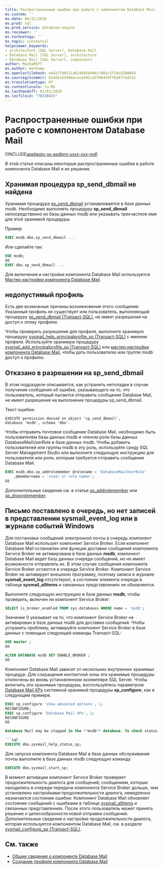 ```yaml
---
title: Распространенные ошибки при работе с компонентом Database Mail | Документация Майкрософт
ms.custom: ''
ms.date: 04/22/2019
ms.prod: sql
ms.prod_service: database-engine
ms.reviewer: ''
ms.technology: ''
ms.topic: conceptual
helpviewer_keywords:
- architecture [SQL Server], Database Mail
- Database Mail [SQL Server], architecture
- Database Mail [SQL Server], components
author: MashaMSFT
ms.author: mathoma
ms.openlocfilehash: ee5e7fd6511a624b05b4d6c7d03c1f2dcd288054
ms.sourcegitcommit: b2e81cb349eecacee91cd3766410ffb3677ad7e2
ms.translationtype: HT
ms.contentlocale: ru-RU
ms.lasthandoff: 02/01/2020
ms.locfileid: "70228431"
---
```

# <a name="common-errors-with-database-mail"></a>Распространенные ошибки при работе с компонентом Database Mail 
[!INCLUDE[appliesto-ss-asdbmi-xxxx-xxx-md](../../includes/appliesto-ss-asdbmi-xxxx-xxx-md.md)]

В этой статье описаны некоторые распространенные ошибки в работе компонента Database Mail и их решения.

## <a name="could-not-find-stored-procedure-sp_send_dbmail"></a>Хранимая процедура sp_send_dbmail не найдена
Хранимая процедура [sp_send_dbmail](../system-stored-procedures/sp-send-dbmail-transact-sql.md) устанавливается в базе данных msdb. Необходимо выполнять процедуру **sp_send_dbmail** непосредственно из базы данных msdb или указывать трехчастное имя для этой хранимой процедуры.

Пример
```sql
EXEC msdb.dbo.sp_send_dbmail ...
```

Или сделайте так:

```sql
USE msdb;
GO
EXEC dbo.sp_send_dbmail ...
```

Для включения и настройки компонента Database Mail используется [Мастер настройки компонента Database Mail](configure-database-mail.md).

## <a name="profile-not-valid"></a>недопустимый профиль
Есть две возможные причины возникновения этого сообщения. Указанный профиль не существует или пользователь, выполняющий процедуру [sp_send_dbmail (Transact-SQL)](../system-stored-procedures/sp-send-dbmail-transact-sql.md), не имеет разрешения на доступ к этому профилю.

Чтобы проверить разрешения для профиля, выполните хранимую процедуру [sysmail_help_principalprofile_sp (Transact-SQL)](../system-stored-procedures/sysmail-help-principalprofile-sp-transact-sql.md) с именем профиля. Используйте хранимую процедуру [sysmail_add_principalprofile_sp (Transact-SQL)](../system-stored-procedures/sysmail-help-principalprofile-sp-transact-sql.md) или [мастер настройки компонента Database Mail](configure-database-mail.md), чтобы дать пользователю или группе msdb доступ к профилю.

## <a name="permission-denied-on-sp_send_dbmail"></a>Отказано в разрешении на sp_send_dbmail

В этом подразделе описывается, как устранить неполадки в случае получения сообщения об ошибке, указывающего на то, что пользователь, который пытается отправить сообщение Database Mail, не имеет разрешения на выполнение процедуры sp_send_dbmail.

Текст ошибки:

```
EXECUTE permission denied on object 'sp_send_dbmail', 
database 'msdb', schema 'dbo'.
```

Чтобы отправить почтовое сообщение Database Mail, необходимо быть пользователем базы данных msdb и членом роли базы данных DatabaseMailUserRole в базе данных msdb. Чтобы добавить пользователей или группы msdb в эту роль, используйте среду SQL Server Management Studio или выполните следующую инструкцию для пользователя или роли, которым требуется отправить сообщение Database Mail.

```sql
EXEC msdb.dbo.sp_addrolemember @rolename = 'DatabaseMailUserRole'
    ,@membername = '<user or role name>';
GO
```
Дополнительные сведения см. в статье [sp_addrolemember](../system-stored-procedures/sp-addrolemember-transact-sql.md) или [sp_droprolemember](../system-stored-procedures/sp-droprolemember-transact-sql.md).

## <a name="database-mail-queued-no-entries-in-sysmail_event_log-or-windows-application-event-log"></a>Письмо поставлено в очередь, но нет записей в представлении sysmail_event_log или в журнале событий Windows 

Для постановки сообщений электронной почты в очередь компонент Database Mail использует компонент Service Broker. Если компонент Database Mail остановлен или функция доставки сообщений компонента Service Broker не активирована в базе данных **msdb**, компонент Database Mail ведет базу данных очереди сообщений, но не имеет возможности отправлять их. В этом случае сообщения компонента Service Broker остаются в очереди Service Broker. Компонент Service Broker не активирует внешнюю программу, поэтому записи в журнале **sysmail_event_log** отсутствуют, а состояние элемента очереди в таблице **sysmail_allitems** и связанных представлениях не обновляется.

Выполните следующую инструкцию в базе данных **msdb**, чтобы проверить, включен ли компонент Service Broker:

```sql
SELECT is_broker_enabled FROM sys.databases WHERE name = 'msdb';
```

Значение 0 указывает на то, что компонент Service Broker не активирован в базе данных msdb для доставки сообщений. Чтобы устранить проблему, активируйте компонент Service Broker в базе данных с помощью следующей команды Transact-SQL:

```sql
USE master ;
GO

ALTER DATABASE msdb SET ENABLE_BROKER ;
GO
``` 

Компонент Database Mail зависит от нескольких внутренних хранимых процедур. Для сокращения контактной зоны эти хранимые процедуры отключены во вновь установленном экземпляре SQL Server. Чтобы включить эти хранимые процедуры, воспользуйтесь параметром [Database Mail XPs](../../database-engine/configure-windows/database-mail-xps-server-configuration-option.md) системной хранимой процедуры **sp_configure**, как в следующем примере.

```sql
EXEC sp_configure 'show advanced options', 1;  
RECONFIGURE;
EXEC sp_configure 'Database Mail XPs', 1;  
RECONFIGURE  
GO  

Database Mail may be stopped in the **msdb** database. To check status of Database Mail, execute the following statement:

```sql
EXECUTE dbo.sysmail_help_status_sp;
```

Для запуска компонента Database Mail в базе данных обслуживания почты выполните в базе данных msdb следующую команду:

```sql
EXECUTE dbo.sysmail_start_sp;
```

В момент активации компонент Service Broker проверяет продолжительность диалога для сообщений; сообщениям, которые находились в очереди передачи компонента Service Broker дольше, чем установлено настройками продолжительности диалога, немедленно назначается состояние ошибки. Компонент Database Mail обновляет состояние сообщений с ошибками в таблице [sysmail_allitems](../system-catalog-views/sysmail-allitems-transact-sql.md) и связанных представлениях. После этого пользователь может принять решение о целесообразности новой отправки сообщений. Дополнительные сведения о настройке продолжительности диалога, которая используется компонентом Database Mail, см. в разделе [sysmail_configure_sp (Transact-SQL)](../system-stored-procedures/sysmail-configure-sp-transact-sql.md).



##  <a name="RelatedContent"></a> См. также
  
-  [Общие сведения о компоненте Database Mail](database-mail.md)
-  [Создание профиля компонента Database Mail](create-a-database-mail-profile.md)
  
  
